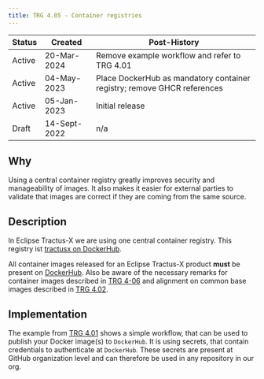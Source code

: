 ```yaml
---
title: TRG 4.05 - Container registries
---
```


| Status | Created      | Post-History                                                            |
|--------|--------------|-------------------------------------------------------------------------|
| Active | 20-Mar-2024  | Remove example workflow and refer to TRG 4.01                           |
| Active | 04-May-2023  | Place DockerHub as mandatory container registry; remove GHCR references |
| Active | 05-Jan-2023  | Initial release                                                         |
| Draft  | 14-Sept-2022 | n/a                                                                     |

## Why

Using a central container registry greatly improves security and manageability of images. It also makes it easier for external parties to validate that images are correct if they are coming from the same source.

## Description

In Eclipse Tractus-X we are using one central container registry. This registry ist [tractusx on DockerHub](https://hub.docker.com/u/tractusx).

All container images released for an Eclipse Tractus-X product **must** be present on [DockerHub](https://hub.docker.com/u/tractusx).
Also be aware of the necessary remarks for container images described in [TRG 4-06](./trg-4-06.md) and alignment on common base images
described in [TRG 4.02](./trg-4-02.md).

## Implementation

The example from [TRG 4.01](./trg-4-01.md) shows a simple workflow, that can be used to publish your Docker image(s) to `DockerHub`.
It is using secrets, that contain credentials to authenticate at `DockerHub`. These secrets are present at GitHub organization
level and can therefore be used in any repository in our org.
